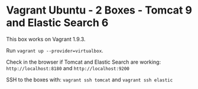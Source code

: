 # Vagrant Ubuntu - 2 Boxes - Tomcat 9 and Elastic Search 6

This box works on Vagrant 1.9.3.

Run `vagrant up --provider=virtualbox`.

Check in the browser if Tomcat and Elastic Search are working:
`http://localhost:8180` and `http://localhost:9200`

SSH to the boxes with:
`vagrant ssh tomcat` and `vagrant ssh elastic`